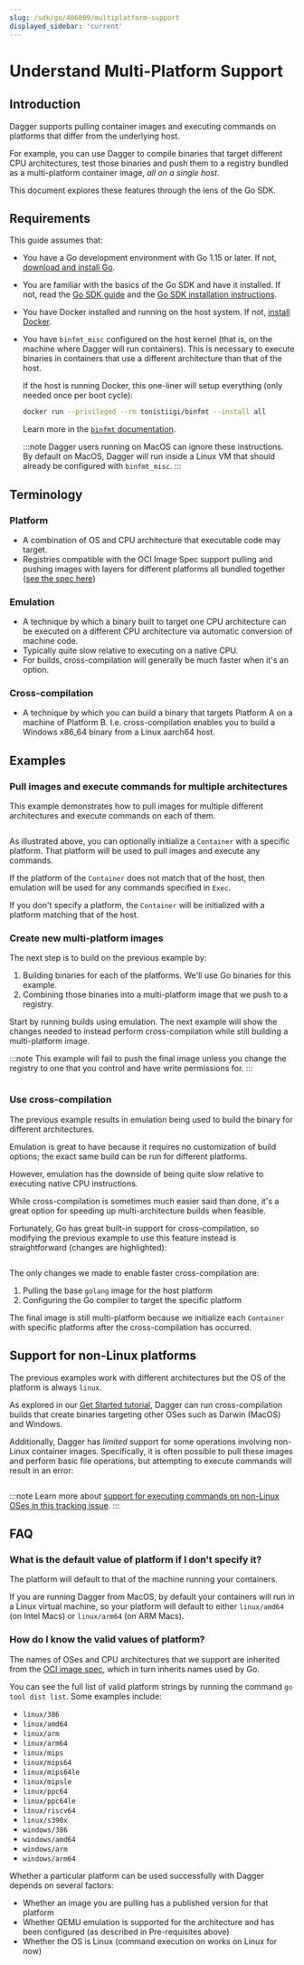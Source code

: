 ```yaml
---
slug: /sdk/go/406009/multiplatform-support
displayed_sidebar: 'current'
---
```


# Understand Multi-Platform Support

## Introduction

Dagger supports pulling container images and executing commands on platforms that differ from the underlying host.

For example, you can use Dagger to compile binaries that target different CPU architectures, test those binaries and push them to a registry bundled as a multi-platform container image, _all on a single host_.

This document explores these features through the lens of the Go SDK.

## Requirements

This guide assumes that:

- You have a Go development environment with Go 1.15 or later. If not, [download and install Go](https://go.dev/doc/install).
- You are familiar with the basics of the Go SDK and have it installed. If not, read the [Go SDK guide](../959738-get-started.md) and the [Go SDK installation instructions](../371491-install.md).
- You have Docker installed and running on the host system. If not, [install Docker](https://docs.docker.com/engine/install/).
- You have `binfmt_misc` configured on the host kernel (that is, on the machine where Dagger will run containers). This is necessary to execute binaries in containers that use a different architecture than that of the host.

  If the host is running Docker, this one-liner will setup everything (only needed once per boot cycle):

  ```sh
  docker run --privileged --rm tonistiigi/binfmt --install all
  ```

  Learn more in the [`binfmt` documentation](https://github.com/tonistiigi/binfmt/).

  :::note
  Dagger users running on MacOS can ignore these instructions. By default on MacOS, Dagger will run inside a Linux VM that should already be configured with `binfmt_misc`.
  :::

## Terminology

### Platform

- A combination of OS and CPU architecture that executable code may target.
- Registries compatible with the OCI Image Spec support pulling and pushing images with layers for different platforms all bundled together ([see the spec here](https://github.com/opencontainers/image-spec/blob/main/image-index.md#image-index-property-descriptions))

### Emulation

- A technique by which a binary built to target one CPU architecture can be executed on a different CPU architecture via automatic conversion of machine code.
- Typically quite slow relative to executing on a native CPU.
- For builds, cross-compilation will generally be much faster when it's an option.

### Cross-compilation

- A technique by which you can build a binary that targets Platform A on a machine of Platform B. I.e. cross-compilation enables you to build a Windows x86_64 binary from a Linux aarch64 host.

## Examples

### Pull images and execute commands for multiple architectures

This example demonstrates how to pull images for multiple different architectures and execute commands on each of them.

```go file=../snippets/multiplatform-support/pull-images/main.go
```

As illustrated above, you can optionally initialize a `Container` with a specific platform. That platform will be used to pull images and execute any commands.

If the platform of the `Container` does not match that of the host, then emulation will be used for any commands specified in `Exec`.

If you don't specify a platform, the `Container` will be initialized with a platform matching that of the host.

### Create new multi-platform images

The next step is to build on the previous example by:

1. Building binaries for each of the platforms. We'll use Go binaries for this example.
1. Combining those binaries into a multi-platform image that we push to a registry.

Start by running builds using emulation. The next example will show the changes needed to instead perform cross-compilation while still building a multi-platform image.

:::note
This example will fail to push the final image unless you change the registry to one that you control and have write permissions for.
:::

```go file=../snippets/multiplatform-support/build-images-emulation/main.go
```

### Use cross-compilation

The previous example results in emulation being used to build the binary for different architectures.

Emulation is great to have because it requires no customization of build options; the exact same build can be run for different platforms.

However, emulation has the downside of being quite slow relative to executing native CPU instructions.

While cross-compilation is sometimes much easier said than done, it's a great option for speeding up multi-architecture builds when feasible.

Fortunately, Go has great built-in support for cross-compilation, so modifying the previous example to use this feature instead is straightforward (changes are highlighted):

```go file=../snippets/multiplatform-support/build-images-cross-compilation/main.go
```

The only changes we made to enable faster cross-compilation are:

1. Pulling the base `golang` image for the host platform
1. Configuring the Go compiler to target the specific platform

The final image is still multi-platform because we initialize each `Container` with specific platforms after the cross-compilation has occurred.

## Support for non-Linux platforms

The previous examples work with different architectures but the OS of the platform is always `linux`.

As explored in our [Get Started tutorial](../959738-get-started.md), Dagger can run cross-compilation builds that create binaries targeting other OSes such as Darwin (MacOS) and Windows.

Additionally, Dagger has _limited_ support for some operations involving non-Linux container images. Specifically, it is often possible to pull these images and perform basic file operations, but attempting to execute commands will result in an error:

```go file=../snippets/multiplatform-support/non-linux-support/main.go
```

:::note
Learn more about [support for executing commands on non-Linux OSes in this tracking issue](https://github.com/dagger/dagger/issues/3158).
:::

## FAQ

### What is the default value of platform if I don't specify it?

The platform will default to that of the machine running your containers.

If you are running Dagger from MacOS, by default your containers will run in a Linux virtual machine, so your platform will default to either `linux/amd64` (on Intel Macs) or `linux/arm64` (on ARM Macs).

### How do I know the valid values of platform?

The names of OSes and CPU architectures that we support are inherited from the [OCI image spec](https://github.com/opencontainers/image-spec/blob/main/image-index.md#image-index-property-descriptions), which in turn inherits names used by Go.

You can see the full list of valid platform strings by running the command `go tool dist list`. Some examples include:

- `linux/386`
- `linux/amd64`
- `linux/arm`
- `linux/arm64`
- `linux/mips`
- `linux/mips64`
- `linux/mips64le`
- `linux/mipsle`
- `linux/ppc64`
- `linux/ppc64le`
- `linux/riscv64`
- `linux/s390x`
- `windows/386`
- `windows/amd64`
- `windows/arm`
- `windows/arm64`

Whether a particular platform can be used successfully with Dagger depends on several factors:

- Whether an image you are pulling has a published version for that platform
- Whether QEMU emulation is supported for the architecture and has been configured (as described in Pre-requisites above)
- Whether the OS is Linux (command execution on works on Linux for now)
